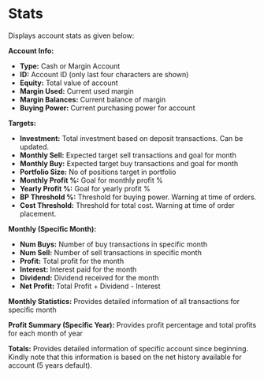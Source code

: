 # **Stats**

Displays account stats as given below:

**Account Info:**
  - **Type:** Cash or Margin Account
  - **ID:** Account ID (only last four characters are shown)
  - **Equity:** Total value of account
  - **Margin Used:** Current used margin
  - **Margin Balances:** Current balance of margin
  - **Buying Power:** Current purchasing power for account

**Targets:**
  - **Investment:** Total investment based on deposit transactions. Can be updated.
  - **Monthly Sell:** Expected target sell transactions and goal for month
  - **Monthly Buy:** Expected target buy transactions and goal for month
  - **Portfolio Size:** No of positions target in portfolio
  - **Monthly Profit %:** Goal for monthly profit %
  - **Yearly Profit %:** Goal for yearly profit %
  - **BP Threshold %:** Threshold for buying power. Warning at time of orders.
  - **Cost Threshold:** Threshold for total cost. Warning at time of order placement.

**Monthly (Specific Month):**
  - **Num Buys:** Number of buy transactions in specific month
  - **Num Sell:** Number of sell transactions in specific month
  - **Profit:** Total profit for the month
  - **Interest:** Interest paid for the month
  - **Dividend:** Dividend received for the month
  - **Net Profit:** Total Profit + Dividend - Interest

**Monthly Statistics:**
  Provides detailed information of all transactions for specific month
  
**Profit Summary (Specific Year):**
  Provides profit percentage and total profits for each month of year
  
**Totals:**
  Provides detailed information of specific account since beginning.
  Kindly note that this information is based on the net history available for account (5 years default).
  

